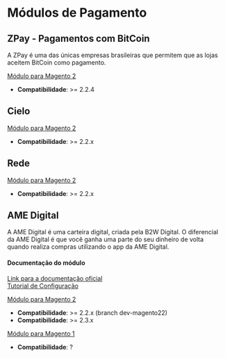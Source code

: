 # Módulos de Pagamento

## ZPay - Pagamentos com BitCoin
A ZPay é uma das únicas empresas brasileiras que permitem que as lojas aceitem BitCoin como pagamento.

[Módulo para Magento 2](https://github.com/tiagosampaio/zpay-magento2)
- **Compatibilidade**: >= 2.2.4

## Cielo

[Módulo para Magento 2](https://github.com/az2009/cielo-m2)
- **Compatibilidade**: >= 2.2.x

## Rede

[Módulo para Magento 2](https://github.com/az2009/rede-m2)
- **Compatibilidade**: >= 2.2.x

## AME Digital
A AME Digital é uma carteira digital, criada pela B2W Digital. O diferencial da AME Digital é que você ganha uma parte do seu dinheiro de volta quando realiza compras utilizando o app da AME Digital.

#### Documentação do módulo
[Link para a documentação oficial](https://gum.net.br/modulo-magento-2-integracao-com-ame-digital/)<br/>
[Tutorial de Configuração](https://gum.net.br/wp-content/uploads/2020/06/Tutorial-Magento-2.pdf)

[Módulo para Magento 2](https://github.com/gumnet/magento-2-ame-digital-integration)
- **Compatibilidade**: >= 2.2.x (branch dev-magento22)
- **Compatibilidade**: >= 2.3.x

[Módulo para Magento 1](https://github.com/gumnet/magento-1-ame-digital-integration)
- **Compatibilidade**: ?
